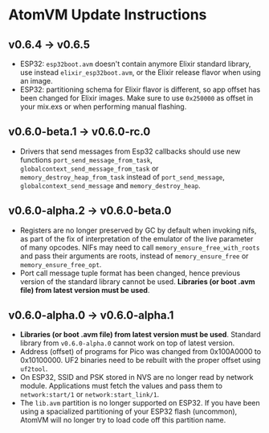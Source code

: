 <!---
  Copyright 2023 Davide Bettio <davide@uninstall.it>

  SPDX-License-Identifier: Apache-2.0 OR LGPL-2.1-or-later
-->

# AtomVM Update Instructions

## v0.6.4 -> v0.6.5

- ESP32: `esp32boot.avm` doesn't contain anymore Elixir standard library, use instead
`elixir_esp32boot.avm`, or the Elixir release flavor when using an image.
- ESP32: partitioning schema for Elixir flavor is different, so app offset has been changed for
Elixir images. Make sure to use `0x250000` as offset in your mix.exs or when performing manual
flashing.

## v0.6.0-beta.1 -> v0.6.0-rc.0

- Drivers that send messages from Esp32 callbacks should use new functions
`port_send_message_from_task`, `globalcontext_send_message_from_task` or
`memory_destroy_heap_from_task` instead of `port_send_message`,
`globalcontext_send_message` and `memory_destroy_heap`.

## v0.6.0-alpha.2 -> v0.6.0-beta.0

- Registers are no longer preserved by GC by default when invoking nifs, as part of the fix
of interpretation of the emulator of the live parameter of many opcodes. NIFs may need
to call `memory_ensure_free_with_roots` and pass their arguments are roots, instead of
`memory_ensure_free` or `memory_ensure_free_opt`.
- Port call message tuple format has been changed, hence previous version of the standard library
  cannot be used. **Libraries (or boot .avm file) from latest version must be used**.

## v0.6.0-alpha.0 -> v0.6.0-alpha.1

- **Libraries (or boot .avm file) from latest version must be used**. Standard library from
`v0.6.0-alpha.0` cannot work on top of latest version.
- Address (offset) of programs for Pico was changed from 0x100A0000 to 0x10100000. UF2
binaries need to be rebuilt with the proper offset using `uf2tool`.
- On ESP32, SSID and PSK stored in NVS are no longer read by network module. Applications
must fetch the values and pass them to `network:start/1` or `network:start_link/1`.
- The `lib.avm` partition is no longer supported on ESP32.  If you have been using a
spacialized partitioning of your ESP32 flash (uncommon), AtomVM will no longer try to load
code off this partition name.
